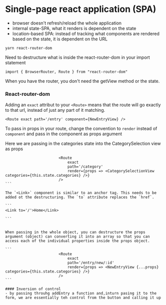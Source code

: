 # Single-page react application (SPA)

- browser doesn't refresh/reload the whole application
- internal state-SPA, what it renders is dependent on the state
- location-based SPA: instead of tracking what components are rendered based on the state, it is dependent on the URL

`yarn react-router-dom`

Need to destructure what is inside the react-router-dom in your import statement

```
import { BrowserRouter, Route } from "react-router-dom"
```

When you have the router, you don't need the getView method or the state.

### React-router-dom

Adding an `exact` attribut to your `<Route>` means that the route will go exactly to that url, instead of just any part of it matching.

```
<Route exact path='/entry' component={NewEntryView} />
```

To pass in props in your route, change the convention to `render` instead of `component` and pass in the component as props argument

Here we are passing in the categories state into the CategorySelection view as props

````
						<Route
							exact
							path='/category'
							render={props => <CategorySelectionView categories={this.state.categories} />}
						/>
```

The `<Link>` component is similar to an anchor tag. This needs to be added ot the destructuring. The `to` attribute replaces the `href`.

```
<Link to='/'>Home</Link>

```


When passing in the whole object, you can destructure the props argument (object) can converting it into an array so that you can access each of the individual properties inside the props object.

```
						<Route
							exact
							path='/entry/new/:id'
							render={props => <NewEntryView {...props} categories={this.state.categories} />}
						/>
```

#### Inversion of control
- by passing throuhg addEntry a function and,inturn pasing it to the form, we are essentially teh control from the button and calling it up
````
